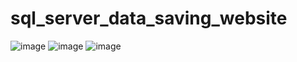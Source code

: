 # sql_server_data_saving_website
![image](https://user-images.githubusercontent.com/114800813/220971712-d12e56d3-e97e-436a-9a33-4717009fa8ee.png)
![image](https://user-images.githubusercontent.com/114800813/220971766-3dca3fc6-067d-4206-97b7-e35468ac47b9.png)
![image](https://user-images.githubusercontent.com/114800813/220971817-9aaaae70-424e-4182-9392-c1798b7d81c6.png)
